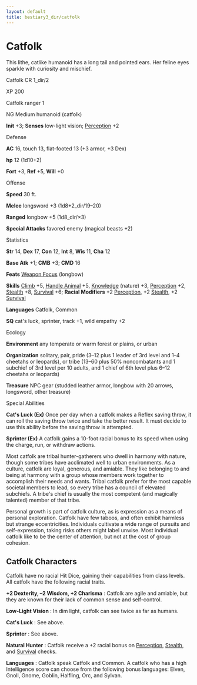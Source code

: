 ```yaml
---
layout: default
title: bestiary3_dir/catfolk
---
```

# Catfolk

This lithe, catlike humanoid has a long tail and pointed ears. Her feline eyes sparkle with curiosity and mischief.

Catfolk CR 1_dir/2

XP 200

Catfolk ranger 1

NG Medium humanoid (catfolk)

**Init** +3; **Senses** low-light vision; [Perception](skills_dir/perception#_perception) +2

Defense

**AC** 16, touch 13, flat-footed 13 (+3 armor, +3 Dex)

**hp** 12 (1d10+2)

**Fort** +3, **Ref** +5, **Will** +0

Offense

**Speed** 30 ft.

**Melee** longsword +3 (1d8+2_dir/19–20)

**Ranged** longbow +5 (1d8_dir/×3)

**Special Attacks** favored enemy (magical beasts +2)

Statistics

**Str** 14, **Dex** 17, **Con** 12, **Int** 8, **Wis** 11, **Cha** 12

**Base Atk** +1; **CMB** +3; **CMD** 16

**Feats** [Weapon Focus](feats#_weapon-focus) (longbow)

**Skills** [Climb](skills_dir/climb#_climb) +5, [Handle Animal](skills_dir/handleAnimal#_handle-animal) +5, [Knowledge](skills_dir/knowledge#_knowledge) (nature) +3, [Perception](skills_dir/perception#_perception) +2, [Stealth](skills_dir/stealth#_stealth) +8, [Survival](skills_dir/survival#_survival) +6; **Racial Modifiers** +2 [Perception](skills_dir/perception#_perception), +2 [Stealth](skills_dir/stealth#_stealth), +2 [Survival](skills_dir/survival#_survival)

**Languages** Catfolk, Common

**SQ** cat's luck, sprinter, track +1, wild empathy +2

Ecology

**Environment** any temperate or warm forest or plains, or urban

**Organization** solitary, pair, pride (3–12 plus 1 leader of 3rd level and 1–4 cheetahs or leopards), or tribe (13–60 plus 50% noncombatants and 1 subchief of 3rd level per 10 adults, and 1 chief of 6th level plus 6–12 cheetahs or leopards)

**Treasure** NPC gear (studded leather armor, longbow with 20 arrows, longsword, other treasure)

Special Abilities

**Cat's Luck (Ex)** Once per day when a catfolk makes a Reflex saving throw, it can roll the saving throw twice and take the better result. It must decide to use this ability before the saving throw is attempted.

**Sprinter (Ex)** A catfolk gains a 10-foot racial bonus to its speed when using the charge, run, or withdraw actions.

Most catfolk are tribal hunter-gatherers who dwell in harmony with nature, though some tribes have acclimated well to urban environments. As a culture, catfolk are loyal, generous, and amiable. They like belonging to and being at harmony with a group whose members work together to accomplish their needs and wants. Tribal catfolk prefer for the most capable societal members to lead, so every tribe has a council of elevated subchiefs. A tribe's chief is usually the most competent (and magically talented) member of that tribe.

Personal growth is part of catfolk culture, as is expression as a means of personal exploration. Catfolk have few taboos, and often exhibit harmless but strange eccentricities. Individuals cultivate a wide range of pursuits and self-expression, taking risks others might label unwise. Most individual catfolk like to be the center of attention, but not at the cost of group cohesion.

## Catfolk Characters

Catfolk have no racial Hit Dice, gaining their capabilities from class levels. All catfolk have the following racial traits.

**+2 Dexterity, –2 Wisdom, +2 Charisma** : Catfolk are agile and amiable, but they are known for their lack of common sense and self-control.

**Low-Light Vision** : In dim light, catfolk can see twice as far as humans.

**Cat's Luck** : See above.

**Sprinter** : See above.

**Natural Hunter** : Catfolk receive a +2 racial bonus on [Perception](skills_dir/perception#_perception), [Stealth](skills_dir/stealth#_stealth), and [Survival](skills_dir/survival#_survival) checks.

**Languages** : Catfolk speak Catfolk and Common. A catfolk who has a high Intelligence score can choose from the following bonus languages: Elven, Gnoll, Gnome, Goblin, Halfling, Orc, and Sylvan.

